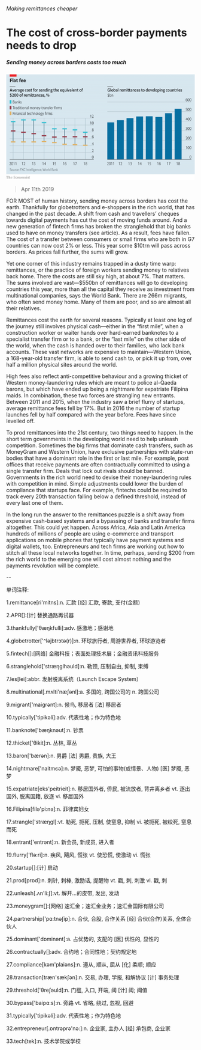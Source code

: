 ###### Making remittances cheaper

# The cost of cross-border payments needs to drop 

##### Sending money across borders costs too much 

![image](images/20190413_LDC706.png) 

> Apr 11th 2019 

FOR MOST of human history, sending money across borders has cost the earth. Thankfully for globetrotters and e-shoppers in the rich world, that has changed in the past decade. A shift from cash and travellers’ cheques towards digital payments has cut the cost of moving funds around. And a new generation of fintech firms has broken the stranglehold that big banks used to have on money transfers (see article). As a result, fees have fallen. The cost of a transfer between consumers or small firms who are both in G7 countries can now cost 2% or less. This year some $10trn will pass across borders. As prices fall further, the sums will grow. 

Yet one corner of this industry remains trapped in a dusty time warp: remittances, or the practice of foreign workers sending money to relatives back home. There the costs are still sky high, at about 7%. That matters. The sums involved are vast—$550bn of remittances will go to developing countries this year, more than all the capital they receive as investment from multinational companies, says the World Bank. There are 266m migrants, who often send money home. Many of them are poor, and so are almost all their relatives. 

Remittances cost the earth for several reasons. Typically at least one leg of the journey still involves physical cash—either in the “first mile”, when a construction worker or waiter hands over hard-earned banknotes to a specialist transfer firm or to a bank, or the “last mile” on the other side of the world, when the cash is handed over to their families, who lack bank accounts. These vast networks are expensive to maintain—Western Union, a 168-year-old transfer firm, is able to send cash to, or pick it up from, over half a million physical sites around the world. 

High fees also reflect anti-competitive behaviour and a growing thicket of Western money-laundering rules which are meant to police al-Qaeda barons, but which have ended up being a nightmare for expatriate Filipina maids. In combination, these two forces are strangling new entrants. Between 2011 and 2015, when the industry saw a brief flurry of startups, average remittance fees fell by 17%. But in 2016 the number of startup launches fell by half compared with the year before. Fees have since levelled off. 

To prod remittances into the 21st century, two things need to happen. In the short term governments in the developing world need to help unleash competition. Sometimes the big firms that dominate cash transfers, such as MoneyGram and Western Union, have exclusive partnerships with state-run bodies that have a dominant role in the first or last mile. For example, post offices that receive payments are often contractually committed to using a single transfer firm. Deals that lock out rivals should be banned. Governments in the rich world need to devise their money-laundering rules with competition in mind. Simple adjustments could lower the burden of compliance that startups face. For example, fintechs could be required to track every 20th transaction falling below a defined threshold, instead of every last one of them. 

In the long run the answer to the remittances puzzle is a shift away from expensive cash-based systems and a bypassing of banks and transfer firms altogether. This could yet happen. Across Africa, Asia and Latin America hundreds of millions of people are using e-commerce and transport applications on mobile phones that typically have payment systems and digital wallets, too. Entrepreneurs and tech firms are working out how to stitch all these local networks together. In time, perhaps, sending $200 from the rich world to the emerging one will cost almost nothing and the payments revolution will be complete. 

-- 

 单词注释:

1.remittance[ri'mitns]:n. 汇款 [经] 汇款, 寄款, 支付(金额) 

2.APR[]:[计] 替换通路再试器 

3.thankfully['θæŋkfulli]:adv. 感激地；感谢地 

4.globetrotter['^lәjbtrɔtә(r)]:n. 环球旅行者, 周游世界者, 环球游览者 

5.fintech[]:[网络] 金融科技；表面处理技术展；金融资讯科技服务 

6.stranglehold['stræŋglhәuld]:n. 勒颈, 压制自由, 抑制, 束缚 

7.les[lei]:abbr. 发射脱离系统（Launch Escape System） 

8.multinational[.mʌlti'næʃәnl]:a. 多国的, 跨国公司的 n. 跨国公司 

9.migrant['maigrәnt]:n. 候鸟, 移居者 [法] 移居者 

10.typically['tipikәli]:adv. 代表性地；作为特色地 

11.banknote['bæŋknәut]:n. 钞票 

12.thicket['θikit]:n. 丛林, 草丛 

13.baron['bærәn]:n. 男爵 [法] 男爵, 贵族, 大王 

14.nightmare['naitmєә]:n. 梦魇, 恶梦, 可怕的事物(或情景、人物) [医] 梦魇, 恶梦 

15.expatriate[eks'peitrieit]:n. 移居国外者, 侨民, 被流放者, 背井离乡者 vt. 逐出国外, 脱离国籍, 放逐 vi. 移居国外 

16.Filipina[filə'pi:nə]:n. 菲律宾妇女 

17.strangle['stræŋgl]:vt. 勒死, 扼死, 压制, 使窒息, 抑制 vi. 被扼死, 被绞死, 窒息而死 

18.entrant['entrәnt]:n. 新会员, 新成员, 进入者 

19.flurry['flә:ri]:n. 疾风, 飓风, 慌张 vt. 使恐慌, 使激动 vi. 慌张 

20.startup[]:[计] 启动 

21.prod[prɒd]:n. 刺针, 刺棒, 激励话, 提醒物 vt. 戳, 刺, 刺激 vi. 戳, 刺 

22.unleash[.ʌn'li:ʃ]:vt. 解开...的皮带, 发出, 发动 

23.moneygram[]:[网络] 速汇金；速汇金业务；速汇金国际有限公司 

24.partnership['pɑ:tnәʃip]:n. 合伙, 合股, 合作关系 [经] 合伙(合作)关系, 全体合伙人 

25.dominant['dɒminәnt]:a. 占优势的, 支配的 [医] 优性的, 显性的 

26.contractually[]:adv. 合约地；合同性地；契约规定地 

27.compliance[kәm'plaiәns]:n. 遵从, 顺从, 屈从 [化] 柔顺; 顺应 

28.transaction[træn'sækʃәn]:n. 交易, 办理, 学报, 和解协议 [计] 事务处理 

29.threshold['θreʃәuld]:n. 门槛, 入口, 开端, 阈 [计] 阈; 阈值 

30.bypass['baipɑ:s]:n. 旁路 vt. 省略, 绕过, 忽视, 回避 

31.typically['tipikәli]:adv. 代表性地；作为特色地 

32.entrepreneur[.ɒntrәprә'nә:]:n. 企业家, 主办人 [经] 承包商, 企业家 

33.tech[tek]:n. 技术学院或学校 

